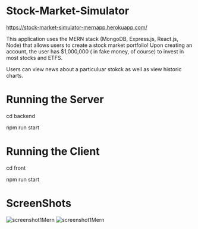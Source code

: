 # Stock-Market-Simulator
https://stock-market-simulator-mernapp.herokuapp.com/

This application uses the MERN stack (MongoDB, Express.js, React.js, Node) that allows users to create a stock market portfolio! Upon creating an account, the user
has $1,000,000 ( in fake money, of course) to invest in most stocks and ETFS. 

Users can view news about a particuluar stokck as well as view historic charts. 

# Running the Server
cd backend

npm run start

# Running the Client
cd front

npm run start


# ScreenShots
![screenshot1Mern](https://user-images.githubusercontent.com/41266777/169672584-403528aa-2171-4600-a174-6d93c101fb41.png)
![screenshot1Mern](https://user-images.githubusercontent.com/41266777/169672601-d42248d0-281e-4aef-83d5-979e276786aa.png)
